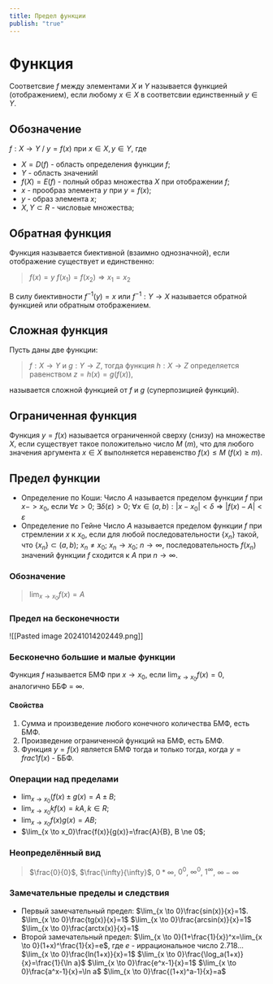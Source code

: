 ```yaml
---
title: Предел функции
publish: "true"
---
```

# Функция
Соответсвие $f$ между элементами $X$ и $Y$ называется функцией (отображением), если любому $x \in X$ в соответсвии единственный $y \in Y$.
## Обозначение
$f: X \to Y$ / $y=f(x)$ при $x \in X, y \in Y$, где
* $X = D(f)$ - область определения функции $f$;
* $Y$ - область значенийl
* $f(X)=E(f)$ - полный образ множества $X$ при отображении $f$;
* $x$ - прообраз элемента $y$ при $y=f(x)$;
* $y$ - образ элемента $x$;
* $X,Y \subset R$ - числовые множества;
## Обратная функция
Функция называется биективной (взаимно однозначной), если отображение существует и единственно:

>$f(x)=y$
>$f(x_1)=f(x_2) \Rightarrow x_1=x_2$

В силу биективности $f^{-1}(y)=x$ или $f^{-1}: Y \to X$ называется обратной функцией или обратным отображением.
## Сложная функция
Пусть даны две функции:

>$f: X \to Y$ и $g: Y \to Z$, тогда функция $h: X \to Z$ определяется равенством
>$z=h(x)=g(f(x))$,

называется сложной функцией от $f$ и $g$ (суперпозицией функций).
## Ограниченная функция
Функция $y=f(x)$ называется ограниченной сверху (снизу) на множестве $X$, если существует такое положительно число $M\ (m)$, что для любого значения аргумента $x \in X$ выполняется неравенство $f(x) \leq M$ ($f(x) \geq m$).
## Предел функции
* Определение по Коши:
Число $A$ называется пределом функции $f$ при $x -> x_0$, если $\forall ε > 0;\ \exists δ(ε) > 0;\ \forall x \in (a,b): |x - x_0| < δ \Rightarrow |f(x) - A| < ε$
* Определение по Гейне
Число $A$ называется пределом функции $f$ при стремлении $x$ к $x_0$, если для любой последовательности $\{x_n\}$ такой, что $\{x_n\} \subset (a,b);\ x_n \ne x_0;\ x_n \to x_0;\ n \to \infty$, последовательность $f(x_n)$ значений функции $f$ сходится к $A$ при $n \to \infty$.
### Обозначение
>$\lim_{x \to x_0}f(x)=A$
### Предел на бесконечности
![[Pasted image 20241014202449.png]]
### Бесконечно большие и малые функции
Функция $f$ называется БМФ при $x \to x_0$, если $\lim_{x \to x_0}f(x)=0$, аналогично ББФ = $\infty$.
#### Свойства
1. Сумма и произведение любого конечного количества БМФ, есть БМФ.
2. Произведение ограниченной функций на БМФ, есть БМФ.
3. Функция $y=f(x)$ является БМФ тогда и только тогда, когда $y=frac{1}{f(x)}$ - ББФ.
### Операции над пределами
* $\lim_{x \to x_0}(f(x) \pm g(x)=A \pm B$;
* $\lim_{x \to x_0}kf(x)=kA, k \in R$;
* $\lim_{x \to x_0}f(x)g(x)=AB$;
* $\lim_{x \to x_0}\frac{f(x)}{g(x)}=\frac{A}{B}, B \ne 0$;
### Неопределённый вид
>$\frac{0}{0}$, $\frac{\infty}{\infty}$, $0 * \infty$, $0^0$, $\infty^0$, $1^\infty$, $\infty - \infty$
### Замечательные пределы и следствия
* Первый замечательный предел: $\lim_{x \to 0}\frac{sin(x)}{x}=1$.
$\lim_{x \to 0}\frac{tg(x)}{x}=1$
$\lim_{x \to 0}\frac{arcsin(x)}{x}=1$
$\lim_{x \to 0}\frac{arctx(x)}{x}=1$
* Второй замечательный предел: $\lim_{x \to 0}(1+\frac{1}{x})^x=\lim_{x \to 0}(1+x)^\frac{1}{x}=e$, где $e$ - иррациональное число 2.718...
$\lim_{x \to 0}\frac{ln(1+x)}{x}=1$
$\lim_{x \to 0}\frac{\log_a(1+x)}{x}=\frac{1}{\ln a}$
$\lim_{x \to 0}\frac{e^x-1}{x}=1$
$\lim_{x \to 0}\frac{a^x-1}{x}=\ln a$
$\lim_{x \to 0}\frac{(1+x)^a-1}{x}=a$